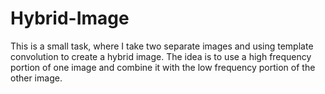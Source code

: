# Hybrid-Image
This is a small task, where I take two separate images and using template convolution to create a hybrid image. The idea is to use a high frequency portion of one image and combine it with the low frequency portion of the other image.
